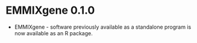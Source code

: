 # EMMIXgene 0.1.0

* EMMIXgene - software previously available as a standalone program
is now available as an R package.





